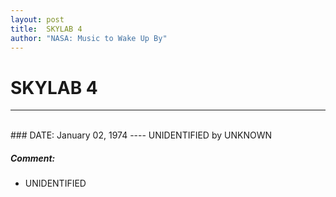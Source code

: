 ```yaml
---
layout: post
title:  SKYLAB 4
author: "NASA: Music to Wake Up By"
---
```


# SKYLAB 4
----
<br/>
### DATE: January 02, 1974
----
UNIDENTIFIED by UNKNOWN

##### Comment:
* UNIDENTIFIED
